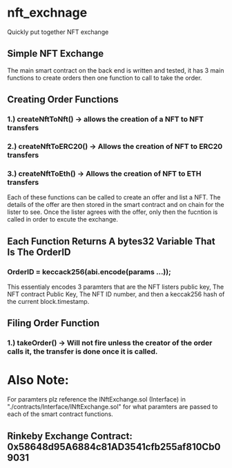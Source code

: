 # nft_exchnage
Quickly put together NFT exchange

## Simple NFT Exchange

The main smart contract on the back end is written and tested, it has 3 main functions to create orders then one function to call to take the order.

## Creating Order Functions

### 1.) createNftToNft() -> allows the creation of a NFT to NFT transfers

### 2.) createNftToERC20() -> Allows the creation of NFT to ERC20 transfers

### 3.) createNftToEth() -> Allows the creation of NFT to ETH transfers

Each of these functions can be called to create an offer and list a NFT. The details of the offer are then stored in the smart contract and on chain
for the lister to see. Once the lister agrees with the offer, only then the fucntion is called in order to excute the exchange.

## Each Function Returns A bytes32 Variable That Is The OrderID

### OrderID = keccack256(abi.encode(params ...)); 

This essentialy encodes 3 paramters that are the NFT listers public key, The NFT contract Public Key, The NFT ID number, and then a keccak256 hash of the current block.timestamp.

## Filing Order Function

### 1.) takeOrder() -> Will not fire unless the creator of the order calls it, the transfer is done once it is called.

# Also Note:

For paramters plz reference the INftExchange.sol (Interface) in "./contracts/Interface/INftExchange.sol" for what paramters are passed to each 
of the smart contract functions.

## Rinkeby Exchange Contract: 0x58648d95A6884c81AD3541cfb255af810Cb09031
